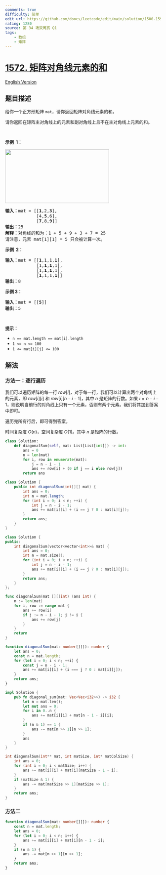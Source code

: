 ```yaml
---
comments: true
difficulty: 简单
edit_url: https://github.com/doocs/leetcode/edit/main/solution/1500-1599/1572.Matrix%20Diagonal%20Sum/README.md
rating: 1280
source: 第 34 场双周赛 Q1
tags:
    - 数组
    - 矩阵
---
```


<!-- problem:start -->

# [1572. 矩阵对角线元素的和](https://leetcode.cn/problems/matrix-diagonal-sum)

[English Version](/solution/1500-1599/1572.Matrix%20Diagonal%20Sum/README_EN.md)

## 题目描述

<!-- description:start -->

<p>给你一个正方形矩阵 <code>mat</code>，请你返回矩阵对角线元素的和。</p>

<p>请你返回在矩阵主对角线上的元素和副对角线上且不在主对角线上元素的和。</p>

<p>&nbsp;</p>

<p><strong>示例&nbsp; 1：</strong></p>

<p><img alt="" src="https://fastly.jsdelivr.net/gh/doocs/leetcode@main/solution/1500-1599/1572.Matrix%20Diagonal%20Sum/images/sample_1911.png" style="height:174px; width:336px" /></p>

<pre>
<strong>输入：</strong>mat = [[<strong>1</strong>,2,<strong>3</strong>],
&nbsp;           [4,<strong>5</strong>,6],
&nbsp;           [<strong>7</strong>,8,<strong>9</strong>]]
<strong>输出：</strong>25
<strong>解释：</strong>对角线的和为：1 + 5 + 9 + 3 + 7 = 25
请注意，元素 mat[1][1] = 5 只会被计算一次。
</pre>

<p><strong>示例&nbsp; 2：</strong></p>

<pre>
<strong>输入：</strong>mat = [[<strong>1</strong>,1,1,<strong>1</strong>],
&nbsp;           [1,<strong>1</strong>,<strong>1</strong>,1],
&nbsp;           [1,<strong>1</strong>,<strong>1</strong>,1],
&nbsp;           [<strong>1</strong>,1,1,<strong>1</strong>]]
<strong>输出：</strong>8
</pre>

<p><strong>示例 3：</strong></p>

<pre>
<strong>输入：</strong>mat = [[<strong>5</strong>]]
<strong>输出：</strong>5
</pre>

<p>&nbsp;</p>

<p><strong>提示：</strong></p>

<ul>
	<li><code>n == mat.length == mat[i].length</code></li>
	<li><code>1 &lt;= n &lt;= 100</code></li>
	<li><code>1 &lt;= mat[i][j] &lt;= 100</code></li>
</ul>

<!-- description:end -->

## 解法

<!-- solution:start -->

### 方法一：逐行遍历

我们可以遍历矩阵的每一行 $row[i]$，对于每一行，我们可以计算出两个对角线上的元素，即 $row[i][i]$ 和 $row[i][n - i - 1]$，其中 $n$ 是矩阵的行数。如果 $i = n - i - 1$，则说明当前行的对角线上只有一个元素，否则有两个元素。我们将其加到答案中即可。

遍历完所有行后，即可得到答案。

时间复杂度 $O(n)$，空间复杂度 $O(1)$。其中 $n$ 是矩阵的行数。

<!-- tabs:start -->

```python
class Solution:
    def diagonalSum(self, mat: List[List[int]]) -> int:
        ans = 0
        n = len(mat)
        for i, row in enumerate(mat):
            j = n - i - 1
            ans += row[i] + (0 if j == i else row[j])
        return ans
```

```java
class Solution {
    public int diagonalSum(int[][] mat) {
        int ans = 0;
        int n = mat.length;
        for (int i = 0; i < n; ++i) {
            int j = n - i - 1;
            ans += mat[i][i] + (i == j ? 0 : mat[i][j]);
        }
        return ans;
    }
}
```

```cpp
class Solution {
public:
    int diagonalSum(vector<vector<int>>& mat) {
        int ans = 0;
        int n = mat.size();
        for (int i = 0; i < n; ++i) {
            int j = n - i - 1;
            ans += mat[i][i] + (i == j ? 0 : mat[i][j]);
        }
        return ans;
    }
};
```

```go
func diagonalSum(mat [][]int) (ans int) {
	n := len(mat)
	for i, row := range mat {
		ans += row[i]
		if j := n - i - 1; j != i {
			ans += row[j]
		}
	}
	return
}
```

```ts
function diagonalSum(mat: number[][]): number {
    let ans = 0;
    const n = mat.length;
    for (let i = 0; i < n; ++i) {
        const j = n - i - 1;
        ans += mat[i][i] + (i === j ? 0 : mat[i][j]);
    }
    return ans;
}
```

```rust
impl Solution {
    pub fn diagonal_sum(mat: Vec<Vec<i32>>) -> i32 {
        let n = mat.len();
        let mut ans = 0;
        for i in 0..n {
            ans += mat[i][i] + mat[n - 1 - i][i];
        }
        if (n & 1) == 1 {
            ans -= mat[n >> 1][n >> 1];
        }
        ans
    }
}
```

```c
int diagonalSum(int** mat, int matSize, int* matColSize) {
    int ans = 0;
    for (int i = 0; i < matSize; i++) {
        ans += mat[i][i] + mat[i][matSize - 1 - i];
    }
    if (matSize & 1) {
        ans -= mat[matSize >> 1][matSize >> 1];
    }
    return ans;
}
```

<!-- tabs:end -->

<!-- solution:end -->

<!-- solution:start -->

### 方法二

<!-- tabs:start -->

```ts
function diagonalSum(mat: number[][]): number {
    const n = mat.length;
    let ans = 0;
    for (let i = 0; i < n; i++) {
        ans += mat[i][i] + mat[i][n - 1 - i];
    }
    if (n & 1) {
        ans -= mat[n >> 1][n >> 1];
    }
    return ans;
}
```

<!-- tabs:end -->

<!-- solution:end -->

<!-- problem:end -->
